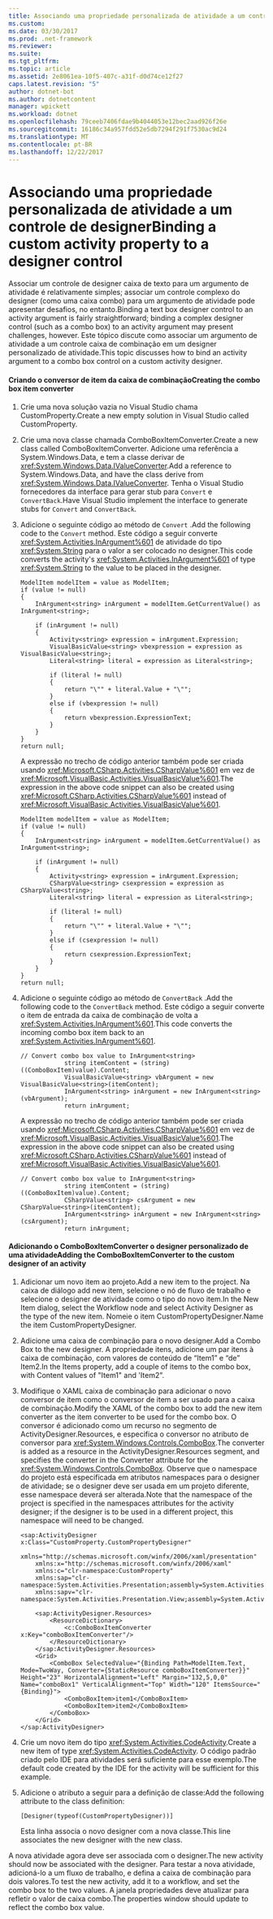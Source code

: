 ```yaml
---
title: Associando uma propriedade personalizada de atividade a um controle de designer
ms.custom: 
ms.date: 03/30/2017
ms.prod: .net-framework
ms.reviewer: 
ms.suite: 
ms.tgt_pltfrm: 
ms.topic: article
ms.assetid: 2e8061ea-10f5-407c-a31f-d0d74ce12f27
caps.latest.revision: "5"
author: dotnet-bot
ms.author: dotnetcontent
manager: wpickett
ms.workload: dotnet
ms.openlocfilehash: 79ceeb7406fdae9b4044053e12bec2aad926f26e
ms.sourcegitcommit: 16186c34a957fdd52e5db7294f291f7530ac9d24
ms.translationtype: MT
ms.contentlocale: pt-BR
ms.lasthandoff: 12/22/2017
---
```

# <a name="binding-a-custom-activity-property-to-a-designer-control"></a><span data-ttu-id="cc201-102">Associando uma propriedade personalizada de atividade a um controle de designer</span><span class="sxs-lookup"><span data-stu-id="cc201-102">Binding a custom activity property to a designer control</span></span>
<span data-ttu-id="cc201-103">Associar um controle de designer caixa de texto para um argumento de atividade é relativamente simples; associar um controle complexo do designer (como uma caixa combo) para um argumento de atividade pode apresentar desafios, no entanto.</span><span class="sxs-lookup"><span data-stu-id="cc201-103">Binding a text box designer control to an activity argument is fairly straightforward; binding a complex designer control (such as a combo box) to an activity argument may present challenges, however.</span></span> <span data-ttu-id="cc201-104">Este tópico discute como associar um argumento de atividade a um controle caixa de combinação em um designer personalizado de atividade.</span><span class="sxs-lookup"><span data-stu-id="cc201-104">This topic discusses how to bind an activity argument to a combo box control on a custom activity designer.</span></span>  
  
#### <a name="creating-the-combo-box-item-converter"></a><span data-ttu-id="cc201-105">Criando o conversor de item da caixa de combinação</span><span class="sxs-lookup"><span data-stu-id="cc201-105">Creating the combo box item converter</span></span>  
  
1.  <span data-ttu-id="cc201-106">Crie uma nova solução vazia no Visual Studio chama CustomProperty.</span><span class="sxs-lookup"><span data-stu-id="cc201-106">Create a new empty solution in Visual Studio called CustomProperty.</span></span>  
  
2.  <span data-ttu-id="cc201-107">Crie uma nova classe chamada ComboBoxItemConverter.</span><span class="sxs-lookup"><span data-stu-id="cc201-107">Create a new class called ComboBoxItemConverter.</span></span> <span data-ttu-id="cc201-108">Adicione uma referência a System.Windows.Data, e tem a classe derivar de <xref:System.Windows.Data.IValueConverter>.</span><span class="sxs-lookup"><span data-stu-id="cc201-108">Add a reference to System.Windows.Data, and have the class derive from <xref:System.Windows.Data.IValueConverter>.</span></span> <span data-ttu-id="cc201-109">Tenha o Visual Studio fornecedores da interface para gerar stub para `Convert` e `ConvertBack`.</span><span class="sxs-lookup"><span data-stu-id="cc201-109">Have Visual Studio implement the interface to generate stubs for `Convert` and `ConvertBack`.</span></span>  
  
3.  <span data-ttu-id="cc201-110">Adicione o seguinte código ao método de `Convert` .</span><span class="sxs-lookup"><span data-stu-id="cc201-110">Add the following code to the `Convert` method.</span></span> <span data-ttu-id="cc201-111">Este código a seguir converte <xref:System.Activities.InArgument%601> de atividade do tipo <xref:System.String> para o valor a ser colocado no designer.</span><span class="sxs-lookup"><span data-stu-id="cc201-111">This code converts the activity's <xref:System.Activities.InArgument%601> of type <xref:System.String> to the value to be placed in the designer.</span></span>  
  
    ```  
    ModelItem modelItem = value as ModelItem;  
    if (value != null)  
    {  
        InArgument<string> inArgument = modelItem.GetCurrentValue() as InArgument<string>;  
  
        if (inArgument != null)  
        {  
            Activity<string> expression = inArgument.Expression;  
            VisualBasicValue<string> vbexpression = expression as VisualBasicValue<string>;  
            Literal<string> literal = expression as Literal<string>;  
  
            if (literal != null)  
            {  
                return "\"" + literal.Value + "\"";  
            }  
            else if (vbexpression != null)  
            {  
                return vbexpression.ExpressionText;  
            }  
        }  
    }  
    return null;  
    ```  
  
     <span data-ttu-id="cc201-112">A expressão no trecho de código anterior também pode ser criada usando <xref:Microsoft.CSharp.Activities.CSharpValue%601> em vez de <xref:Microsoft.VisualBasic.Activities.VisualBasicValue%601>.</span><span class="sxs-lookup"><span data-stu-id="cc201-112">The expression in the above code snippet can also be created using <xref:Microsoft.CSharp.Activities.CSharpValue%601> instead of <xref:Microsoft.VisualBasic.Activities.VisualBasicValue%601>.</span></span>  
  
    ```  
    ModelItem modelItem = value as ModelItem;  
    if (value != null)  
    {  
        InArgument<string> inArgument = modelItem.GetCurrentValue() as InArgument<string>;  
  
        if (inArgument != null)  
        {  
            Activity<string> expression = inArgument.Expression;  
            CSharpValue<string> csexpression = expression as CSharpValue<string>;  
            Literal<string> literal = expression as Literal<string>;  
  
            if (literal != null)  
            {  
                return "\"" + literal.Value + "\"";  
            }  
            else if (csexpression != null)  
            {  
                return csexpression.ExpressionText;  
            }  
        }  
    }  
    return null;  
    ```  
  
4.  <span data-ttu-id="cc201-113">Adicione o seguinte código ao método de `ConvertBack` .</span><span class="sxs-lookup"><span data-stu-id="cc201-113">Add the following code to the `ConvertBack` method.</span></span> <span data-ttu-id="cc201-114">Este código a seguir converte o item de entrada da caixa de combinação de volta a <xref:System.Activities.InArgument%601>.</span><span class="sxs-lookup"><span data-stu-id="cc201-114">This code converts the incoming combo box item back to an <xref:System.Activities.InArgument%601>.</span></span>  
  
    ```  
    // Convert combo box value to InArgument<string>  
                string itemContent = (string)((ComboBoxItem)value).Content;  
                VisualBasicValue<string> vbArgument = new VisualBasicValue<string>(itemContent);  
                InArgument<string> inArgument = new InArgument<string>(vbArgument);  
                return inArgument;  
    ```  
  
     <span data-ttu-id="cc201-115">A expressão no trecho de código anterior também pode ser criada usando <xref:Microsoft.CSharp.Activities.CSharpValue%601> em vez de <xref:Microsoft.VisualBasic.Activities.VisualBasicValue%601>.</span><span class="sxs-lookup"><span data-stu-id="cc201-115">The expression in the above code snippet can also be created using <xref:Microsoft.CSharp.Activities.CSharpValue%601> instead of <xref:Microsoft.VisualBasic.Activities.VisualBasicValue%601>.</span></span>  
  
    ```  
    // Convert combo box value to InArgument<string>  
                string itemContent = (string)((ComboBoxItem)value).Content;  
                CSharpValue<string> csArgument = new CSharpValue<string>(itemContent);  
                InArgument<string> inArgument = new InArgument<string>(csArgument);  
                return inArgument;  
    ```  
  
#### <a name="adding-the-comboboxitemconverter-to-the-custom-designer-of-an-activity"></a><span data-ttu-id="cc201-116">Adicionando o ComboBoxItemConverter o designer personalizado de uma atividade</span><span class="sxs-lookup"><span data-stu-id="cc201-116">Adding the ComboBoxItemConverter to the custom designer of an activity</span></span>  
  
1.  <span data-ttu-id="cc201-117">Adicionar um novo item ao projeto.</span><span class="sxs-lookup"><span data-stu-id="cc201-117">Add a new item to the project.</span></span> <span data-ttu-id="cc201-118">Na caixa de diálogo add new item, selecione o nó de fluxo de trabalho e selecione o designer de atividade como o tipo do novo item.</span><span class="sxs-lookup"><span data-stu-id="cc201-118">In the New Item dialog, select the Workflow node and select Activity Designer as the type of the new item.</span></span> <span data-ttu-id="cc201-119">Nomeie o item CustomPropertyDesigner.</span><span class="sxs-lookup"><span data-stu-id="cc201-119">Name the item CustomPropertyDesigner.</span></span>  
  
2.  <span data-ttu-id="cc201-120">Adicione uma caixa de combinação para o novo designer.</span><span class="sxs-lookup"><span data-stu-id="cc201-120">Add a Combo Box to the new designer.</span></span> <span data-ttu-id="cc201-121">A propriedade itens, adicione um par itens à caixa de combinação, com valores de conteúdo de “Item1” e “de” Item2.</span><span class="sxs-lookup"><span data-stu-id="cc201-121">In the Items property, add a couple of items to the combo box, with Content values of "Item1" and 'Item2".</span></span>  
  
3.  <span data-ttu-id="cc201-122">Modifique o XAML caixa de combinação para adicionar o novo conversor de item como o conversor de item a ser usado para a caixa de combinação.</span><span class="sxs-lookup"><span data-stu-id="cc201-122">Modify the XAML of the combo box to add the new item converter as the item converter to be used for the combo box.</span></span> <span data-ttu-id="cc201-123">O conversor é adicionado como um recurso no segmento de ActivityDesigner.Resources, e especifica o conversor no atributo de conversor para <xref:System.Windows.Controls.ComboBox>.</span><span class="sxs-lookup"><span data-stu-id="cc201-123">The converter is added as a resource in the ActivityDesigner.Resources segment, and specifies the converter in the Converter attribute for the <xref:System.Windows.Controls.ComboBox>.</span></span> <span data-ttu-id="cc201-124">Observe que o namespace do projeto está especificada em atributos namespaces para o designer de atividade; se o designer deve ser usada em um projeto diferente, esse namespace deverá ser alterada.</span><span class="sxs-lookup"><span data-stu-id="cc201-124">Note that the namespace of the project is specified in the namespaces attributes for the activity designer; if the designer is to be used in a different project, this namespace will need to be changed.</span></span>  
  
    ```  
    <sap:ActivityDesigner x:Class="CustomProperty.CustomPropertyDesigner"  
        xmlns="http://schemas.microsoft.com/winfx/2006/xaml/presentation"  
        xmlns:x="http://schemas.microsoft.com/winfx/2006/xaml"  
        xmlns:c="clr-namespace:CustomProperty"  
        xmlns:sap="clr-namespace:System.Activities.Presentation;assembly=System.Activities.Presentation"  
        xmlns:sapv="clr-namespace:System.Activities.Presentation.View;assembly=System.Activities.Presentation">  
  
        <sap:ActivityDesigner.Resources>  
            <ResourceDictionary>  
                <c:ComboBoxItemConverter x:Key="comboBoxItemConverter"/>  
            </ResourceDictionary>  
        </sap:ActivityDesigner.Resources>  
        <Grid>  
            <ComboBox SelectedValue="{Binding Path=ModelItem.Text, Mode=TwoWay, Converter={StaticResource comboBoxItemConverter}}"  Height="23" HorizontalAlignment="Left" Margin="132,5,0,0" Name="comboBox1" VerticalAlignment="Top" Width="120" ItemsSource="{Binding}">  
                <ComboBoxItem>item1</ComboBoxItem>  
                <ComboBoxItem>item2</ComboBoxItem>  
            </ComboBox>  
        </Grid>  
    </sap:ActivityDesigner>  
    ```  
  
4.  <span data-ttu-id="cc201-125">Crie um novo item do tipo <xref:System.Activities.CodeActivity>.</span><span class="sxs-lookup"><span data-stu-id="cc201-125">Create a new item of type <xref:System.Activities.CodeActivity>.</span></span> <span data-ttu-id="cc201-126">O código padrão criado pelo IDE para atividades será suficiente para esse exemplo.</span><span class="sxs-lookup"><span data-stu-id="cc201-126">The default code created by the IDE for the activity will be sufficient for this example.</span></span>  
  
5.  <span data-ttu-id="cc201-127">Adicione o atributo a seguir para a definição de classe:</span><span class="sxs-lookup"><span data-stu-id="cc201-127">Add the following attribute to the class definition:</span></span>  
  
    ```  
    [Designer(typeof(CustomPropertyDesigner))]  
    ```  
  
     <span data-ttu-id="cc201-128">Esta linha associa o novo designer com a nova classe.</span><span class="sxs-lookup"><span data-stu-id="cc201-128">This line associates the new designer with the new class.</span></span>  
  
 <span data-ttu-id="cc201-129">A nova atividade agora deve ser associada com o designer.</span><span class="sxs-lookup"><span data-stu-id="cc201-129">The new activity should now be associated with the designer.</span></span> <span data-ttu-id="cc201-130">Para testar a nova atividade, adicioná-lo a um fluxo de trabalho, e defina a caixa de combinação para dois valores.</span><span class="sxs-lookup"><span data-stu-id="cc201-130">To test the new activity, add it to a workflow, and set the combo box to the two values.</span></span> <span data-ttu-id="cc201-131">A janela propriedades deve atualizar para refletir o valor de caixa combo.</span><span class="sxs-lookup"><span data-stu-id="cc201-131">The properties window should update to reflect the combo box value.</span></span>
